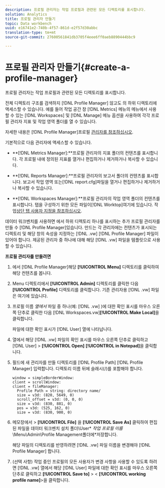```yaml
---
description: 프로필 관리자는 작업 프로필과 관련된 모든 디렉토리를 표시합니다.
solution: Analytics
title: 프로필 관리자 만들기
topic: Data workbench
uuid: e16741e2-740b-4f57-861d-e2f57d30abbc
translation-type: tm+mt
source-git-commit: 27600561841db3705f4eee6ff0aeb8890444bbc9

---
```



# 프로필 관리자 만들기{#create-a-profile-manager}

프로필 관리자는 작업 프로필과 관련된 모든 디렉토리를 표시합니다.

전체 디렉토리 구조를 검색하지 [!DNL Profile Manager] 않고도 의 하위 디렉토리에 액세스할 수 있습니다. 예를 들어 작업 공간 창 [!DNL Metrics] 메뉴의 메뉴에서 사용할 수 있는 [!DNL Workspaces] 및 [!DNL Manage] 메뉴 옵션을 사용하여 각각 프로필 관리자 지표 및 작업 영역 폴더를 열 수 있습니다.

자세한 내용은 [!DNL Profile Manager]프로필 [관리자를 참조하십시오](https://docs.adobe.com/content/help/en/data-workbench/using/client/ui-analysis-features/cstm-prof-files-mgrs/c-new-prof-mgrs.html).

기본적으로 다음 관리자에 액세스할 수 있습니다.

* **[!DNL Metrics Manager]:**프로필 관리자의 지표 폴더의 컨텐츠를 표시합니다. 각 프로필 내에 정의된 지표를 열거나 편집하거나 제거하거나 복사할 수 있습니다.
* **[!DNL Reports Manager]:**프로필 관리자의 보고서 폴더의 컨텐츠를 표시합니다. 보고서 작업 영역 또는[!DNL report.cfg]파일을 열거나 편집하거나 제거하거나 복사할 수 있습니다.

* **[!DNL Workspaces Manager]:**프로필 관리자의 작업 영역 폴더의 컨텐츠를 표시합니다. 탭을 구성하기 위한 모든 파일이[!DNL Worktop]여기에 있습니다. 작업[상단 탭 사용자 지정을 참조하십시오](../../../../home/c-get-started/c-intf-anlys-ftrs/c-cstm-wktp-tabs/c-cstm-wktp-tabs.md).

데이터 워크벤치를 사용하면 에서 하위 디렉토리 하나를 표시하는 추가 프로필 관리자를 만들 수 [!DNL Profile Manager]있습니다. 만드는 각 관리자에는 컨텐츠가 표시되는 디렉토리 및 해당 창의 속성을 지정하는 [!DNL .vw] [!DNL Profile Manager] 파일이 있어야 합니다. 제공된 관리자 중 하나에 대해 해당 [!DNL .vw] 파일을 템플릿으로 사용할 수 있습니다.

**프로필 관리자를 만들려면**

1. 에서 [!DNL Profile Manager]해당 **[!UICONTROL Menu]** 디렉토리를 클릭하여 해당 컨텐츠를 봅니다.
1. Menu 디렉토리에서 **[!UICONTROL Admin]** 디렉토리를 클릭한 다음 **[!UICONTROL Profile]** 디렉토리를 클릭합니다. 기존 관리자용 [!DNL .vw] 파일은 여기에 있습니다.
1. 프로필 이름 *열에서* 파일 중 하나(예: [!DNL .vw] )에 대한 확인 표시를 마우스 오른쪽 단추로 클릭한 다음 [!DNL Workspaces.vw]**[!UICONTROL Make Local]**&#x200B;을 클릭합니다.

   파일에 대한 확인 표시가 [!DNL User] 열에 나타납니다.

1. 열에서 해당 [!DNL .vw] 파일의 확인 표시를 마우스 오른쪽 단추로 클릭하고 [!DNL User] > **[!UICONTROL Open]** **[!UICONTROL in Notepad]**&#x200B;을 클릭합니다.
1. 필드에 새 관리자를 만들 디렉토리를 [!DNL Profile Path] [!DNL Profile Manager] 입력합니다. 디렉토리 이름 뒤에 슬래시(/)를 포함해야 합니다.

   ```
   window = simpleBorderWindow:
   client = scrollWindow: 
   client = fileManager:
     Profile Path = string: directory name/
     size = v3d: (820, 5649, 0)
     scroll_offset = v3d: (0, 0, 0)
     size = v3d: (830, 881, 0)
     pos = v3d: (525, 162, 0)
     size = v3d: (830, 900, 0)
   ```

1. 메모장에서 > **[!UICONTROL File]** 을 **[!UICONTROL Save As]** 클릭하여 편집된 파일을 데이터 워크벤치 설치 폴더\User\* *작업 프로필 이름*\Menu\Admin\Profile Management폴더에*&#x200B;저장합니다.

   해당 파일의 디렉토리를 반영하려면 [!DNL .vw] 파일 이름을 변경해야 [!DNL Profile Manager] 합니다.

1. (선택 사항) 작업 중인 프로필의 모든 사용자가 변경 사항을 사용할 수 있도록 하려면 [!DNL .vw] 열에서 해당 [!DNL User] 파일에 대한 확인 표시를 마우스 오른쪽 단추로 클릭하고 **[!UICONTROL Save to]** > &lt; **[!UICONTROL working profile name]**>을 클릭합니다.

